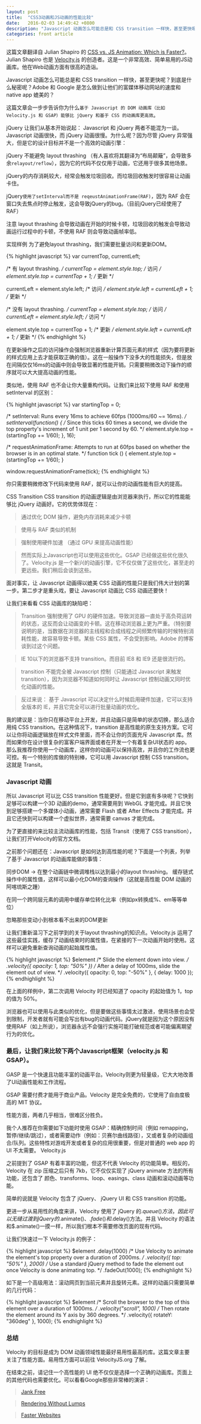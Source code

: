 ```yaml
---
layout: post
title:  "CSS3动画和JS动画的性能比较"
date:   2016-02-03 14:49:42 +0800
description: "Javascript 动画怎么可能总是和 CSS transition 一样快，甚至更快呢？到底是什么秘密呢？Adobe 和 Google 是怎么做到让他们的富媒体移动网站的速度和 native app 媲美的？"
categories: front article
---
```

这篇文章翻译自 Julian Shapiro 的 [CSS vs. JS Animation: Which is Faster?](http://davidwalsh.name/css-js-animation)。Julian Shapiro 也是 [Velocity.js](http://julian.com/research/velocity/) 的创造者。这是一个非常高效、简单易用的JS动画库。他在Web动画方面有很高的造诣。

Javascript 动画怎么可能总是和 CSS transition 一样快，甚至更快呢？到底是什么秘密呢？Adobe 和 Google 是怎么做到让他们的富媒体移动网站的速度和 native app 媲美的？

这篇文章会一步步告诉你为什么`基于 Javascript 的 DOM 动画库（比如 Velocity.js 和 GSAP）能够比 jQuery 和基于 CSS 的动画库更高效`。

jQuery
让我们从基本开始说起： Javascript 和 jQuery 两者不能混为一谈。Javascript 动画很快，而 jQuery 动画很慢。为什么呢？因为尽管 jQuery 异常强大，但是它的设计目标并不是一个高效的动画引擎：

jQuery 不能避免 layout thrashing （有人喜欢将其翻译为“布局颠簸”，会导致多余`relayout/reflow`），因为它的代码不仅仅用于动画，它还用于很多其他场景。

jQuery的内存消耗较大，经常会触发垃圾回收。而垃圾回收触发时很容易让动画卡住。

jQuery`使用了setInterval而不是 reqeustAnimationFrame(RAF)`，因为 RAF 会在窗口失去焦点时停止触发，这会导致jQuery的bug。（目前jQuery已经使用了RAF）

注意 layout thrashing 会导致动画在开始的时候卡顿，垃圾回收的触发会导致动画运行过程中的卡顿，不使用 RAF 则会导致动画帧率低。

实现样例
为了避免layout thrashing，我们需要批量访问和更新DOM。

{% highlight javascript %}
var currentTop,
    currentLeft;

/* 有 layout thrashing. */
currentTop = element.style.top; /* 访问 */
element.style.top = currentTop + 1; /* 更新 */

currentLeft = element.style.left; /* 访问 */
element.style.left = currentLeft + 1; /* 更新 */

/* 没有 layout thrashing. */
currentTop = element.style.top; /* 访问 */
currentLeft = element.style.left; /* 访问 */

element.style.top = currentTop + 1; /* 更新 */
element.style.left = currentLeft + 1; /* 更新 */
{% endhighlight %}

在更新操作之后的访问操作会强制浏览器重新计算页面元素的样式（因为要将更新的样式应用上去才能获取正确的值）。这在一般操作下没多大的性能损失，但是放在间隔仅仅16ms的动画中则会导致显著的性能开销。只需要稍微改动下操作的顺序就可以大大提高动画的性能。

类似地，使用 RAF 也不会让你大量重构代码。让我们来比较下使用 RAF 和使用 setInterval 的区别：

{% highlight javascript %}
var startingTop = 0;

/* setInterval: Runs every 16ms to achieve 60fps (1000ms/60 ~= 16ms). */
setInterval(function() {
    /* Since this ticks 60 times a second, we divide the top property's increment of 1 unit per 1 second by 60. */
    element.style.top = (startingTop += 1/60);
}, 16);

/* requestAnimationFrame: Attempts to run at 60fps based on whether the browser is in an optimal state. */
function tick () {
    element.style.top = (startingTop += 1/60);
}

window.requestAnimationFrame(tick);
{% endhighlight %}

你只需要稍微修改下代码来使用 RAF，就可以让你的动画性能有巨大的提高。

CSS Transition
CSS transition 的动画逻辑是由浏览器来执行，所以它的性能能够比 jQuery 动画好。它的优势体现在：

>通过优化 DOM 操作，避免内存消耗来减少卡顿

>使用与 RAF 类似的机制

>强制使用硬件加速 （通过 GPU 来提高动画性能）

>然而实际上Javascript也可以使用这些优化。GSAP 已经做这些优化很久了。Velocity.js 是一个新兴的动画引擎，它不仅仅做了这些优化，甚至走的更远些。我们稍后会谈到这些。


面对事实，让 Javascript 动画得以媲美 CSS 动画的性能只是我们伟大计划的第一步。第二步才是重头戏，要让 Javascript 动画比 CSS 动画还要快！

让我们来看看 CSS 动画库的缺陷吧：

>Transition 强制使用了 GPU 的硬件加速。导致浏览器一直处于高负荷运转的状态，这反而会让动画变的卡顿。这在移动浏览器上更为严重。（特别要说明的是，当数据在浏览器的主线程和合成线程之间频繁传输的时候特别消耗性能，故容易导致卡顿。某些 CSS 属性，不会受到影响。Adobe 的博客谈到过这个问题。

>IE 10以下的浏览器不支持 transition。而目前 IE8 和 IE9 还是很流行的。

>transition 不能完全被 Javascript 控制（只能通过 Javascript 来触发 transition），因为浏览器不知道如何同时让 Javascript 控制动画又同时优化动画的性能。

>反过来说： 基于 Javascript 可以决定什么时候启用硬件加速，它可以支持全版本的 IE，并且它完全可以进行批量动画的优化。

我的建议是：当你只在移动平台上开发，并且动画只是简单的状态切换，那么适合用纯 CSS transition。在这种情况下，transition 是高性能的原生支持方案。它可以让你将动画逻辑放在样式文件里面，而不会让你的页面充斥 Javascript 库。然而如果你在设计很复杂的富客户端界面或者在开发一个有着复杂UI状态的 app。那么我推荐你使用一个动画库，这样你的动画可以保持高效，并且你的工作流也更可控。有一个特别的库做的特别棒，它可以用 Javascript 控制 CSS transition。这就是 Transit。

### Javascript 动画

所以 Javascript 可以比 CSS transition 性能更好。但是它到底有多块呢？它快到足够可以构建一个3D 动画的demo，通常需要用到 WebGL 才能完成。并且它快到足够搭建一个多媒体小动画，通常需要 Flash 或者 After Effects 才能完成。并且它还快到可以构建一个虚拟世界，通常需要 canvas 才能完成。

为了更直接的来比较主流动画库的性能，包括 Transit（使用了 CSS transition），让我们打开Velocity的官方文档。

之前那个问题还在：Javascript 是如何达到高性能的呢？下面是一个列表，列举了基于 Javascript 的动画库能做的事情：

同步DOM -> 在整个动画链中微调堆栈以达到最小的layout thrashing。
缓存链式操作中的属性值，这样可以最小化DOM的查询操作（这就是高性能 DOM 动画的阿喀琉斯之踵）

在同一个跨同层元素的调用中缓存单位转化比率（例如px转换成%、em等等单位）

忽略那些变动小到根本看不出来的DOM更新

让我们重新温习下之前学到的关于layout thrashing的知识点。Velocity.js 运用了这些最佳实践，缓存了动画结束时的属性值，在紧接的下一次动画开始时使用。这样可以避免重新查询动画的起始属性值。

{% highlight javascript %}
$element
    /* Slide the element down into view. */
    .velocity({ opacity: 1, top: "50%" })
    /* After a delay of 1000ms, slide the element out of view. */
    .velocity({ opacity: 0, top: "-50%" }, { delay: 1000 });
{% endhighlight %}

在上面的样例中，第二次调用 Velocity 时已经知道了 opacity 的起始值为 1，top 的值为 50%。

浏览器也可以使用与此类似的优化，但是要做这些事情太过激进，使用场景也会受到限制，开发者就有可能会写出有bug的动画代码。jQuery就是因为这个原因没有使用RAF（如上所说），浏览器永远不会强行实施可能打破规范或者可能偏离期望行为的优化。

### 最后，让我们来比较下两个Javascript框架（velocity.js 和 GSAP）。

GASP 是一个快速且功能丰富的动画平台。Velocity则更为轻量级，它大大地改善了UI动画性能和工作流程。

GSAP 需要付费才能用于商业产品。Velocity 是完全免费的，它使用了自由度极高的 MIT 协议。

性能方面，两者几乎相当，很难区分胜负。

我个人推荐在你需要如下功能时使用 GSAP：精确控制时间（例如 remapping，暂停/继续/跳过），或者需要动作（例如：贝赛尔曲线路径），又或者复杂的动画组合/队列。这些特性对游戏开发或者复杂的应用很重要，但是对普通的 web app 的 UI 不太需要。
Velocity.js

之前提到了 GSAP 有着丰富的功能，但这不代表 Velocity 的功能简单。相反的，Velocity 在 zip 压缩之后只有 7kb，它不仅仅实现了 jQuery animate 方法的所有功能，还包含了 颜色、transforms、loop、easings、class 动画和滚动动画等功能。

简单的说就是 Velocity 包含了 jQuery、 jQuery UI 和 CSS transition 的功能。

更进一步从易用性的角度来讲，Velocity 使用了 jQuery 的$.queue() 方法，因此可以无缝过渡到 jQuery 的$.animate()、$.fade()和$.delay()方法。并且 Velocity 的语法和$.animate()一摸一样，所以我们根本不需要修改页面的现有代码。

让我们快速过一下 Velocity.js 的例子：

{% highlight javascript %}
$element
    .delay(1000)
    /* Use Velocity to animate the element's top property over a duration of 2000ms. */
    .velocity({ top: "50%" }, 2000)
    /* Use a standard jQuery method to fade the element out once Velocity is done animating top. */
    .fadeOut(1000);
{% endhighlight %}

如下是一个高级用法：滚动网页到当前元素并且旋转元素。这样的动画只需要简单的几行代码：

{% highlight javascript %}
$element
    /* Scroll the browser to the top of this element over a duration of 1000ms. */
    .velocity("scroll", 1000)
    /* Then rotate the element around its Y axis by 360 degrees. */
    .velocity({ rotateY: "360deg" }, 1000);
{% endhighlight %}

### 总结

Velocity 的目标是成为 DOM 动画领域性能最好易用性最高的库。这篇文章主要关注了性能方面。易用性方面可以前往 VelocityJS.org 了解。

在结束之前，请记住一个高性能的 UI 绝不仅仅是选择一个正确的动画库。页面上的其他代码也需要优化。可以看看Google那些非常棒的演讲：

>[Jank Free](http://www.youtube.com/watch?v=n8ep4leoN9A)

>[Rendering Without Lumps](http://www.youtube.com/watch?v=cmZqLzPy0XE)

>[Faster Websites](http://www.devoxx.com/display/DV12/Faster+Websites++Crash+Course+on+Frontend+Performance)
